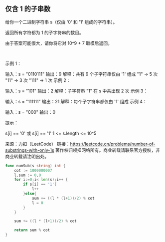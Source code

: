 ## 仅含 1 的子串数

给你一个二进制字符串 s（仅由 '0' 和 '1' 组成的字符串）。

返回所有字符都为 1 的子字符串的数目。

由于答案可能很大，请你将它对 10^9 + 7 取模后返回。

 

示例 1：

输入：s = "0110111"
输出：9
解释：共有 9 个子字符串仅由 '1' 组成
"1" -> 5 次
"11" -> 3 次
"111" -> 1 次
示例 2：

输入：s = "101"
输出：2
解释：子字符串 "1" 在 s 中共出现 2 次
示例 3：

输入：s = "111111"
输出：21
解释：每个子字符串都仅由 '1' 组成
示例 4：

输入：s = "000"
输出：0
 

提示：

s[i] == '0' 或 s[i] == '1'
1 <= s.length <= 10^5

来源：力扣（LeetCode）
链接：https://leetcode.cn/problems/number-of-substrings-with-only-1s
著作权归领扣网络所有。商业转载请联系官方授权，非商业转载请注明出处。

```go
func numSub(s string) int {
    cot := 1000000007
    l,sum := 0,0
    for i:=0;i< len(s);i++ {
        if s[i] == '1'{                        
            l++
        }else{            
            sum += ((l * (l+1))/2) % cot            
            l = 0                        
        }
    }

    sum += ((l * (l+1))/2) % cot

    return sum % cot
}

``` 

